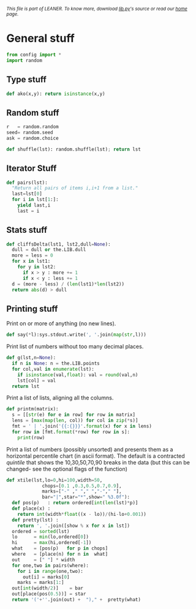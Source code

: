 
<small>_This file is part of LEANER. To know more, download [lib.py](https://github.com/ai-se/leaner/blob/master/src/lib.py)'s source or read our [home](README.md) page._</small>



# General stuff

````python
from config import *
import random
````

## Type stuff

````python
def ako(x,y): return isinstance(x,y)
````

## Random stuff

````python
r   = random.random
seed= random.seed
ask = random.choice

def shuffle(lst): random.shuffle(lst); return lst
````

## Iterator Stuff

````python
def pairs(lst):
  "Return all pairs of items i,i+1 from a list."
  last=lst[0]
  for i in lst[1:]:
    yield last,i
    last = i
````

## Stats stuff

````python
def cliffsDelta(lst1, lst2,dull=None):
  dull = dull or the.LIB.dull
  more = less = 0
  for x in lst1:
    for y in lst2:
      if x > y : more += 1
      if x < y : less += 1
  d = (more - less) / (len(lst1)*len(lst2))
  return abs(d) > dull
````

## Printing stuff

Print on or more of anything (no new lines).

````python
def say(*l):sys.stdout.write(', '.join(map(str,l))) 
````

Print list of numbers without too many decimal places.

````python
def g(lst,n=None):
  if n is None: n = the.LIB.points
  for col,val in enumerate(lst):
    if isinstance(val,float): val = round(val,n)
    lst[col] = val
  return lst
````

Print a list of lists, aligning all the columns.

````python
def printm(matrix):
  s = [[str(e) for e in row] for row in matrix]
  lens = [max(map(len, col)) for col in zip(*s)]
  fmt = ' | '.join('{{:{}}}'.format(x) for x in lens)
  for row in [fmt.format(*row) for row in s]:
    print(row)
````

Print a list of numbers (possibly
unsorted) 
 and presents them as a horizontal
 percentile chart (in ascii format). The default is a 
  contracted _quintile_ that shows the 
  10,30,50,70,90 breaks in the data (but this can be 
  changed- see the optional flags of the function)

````python
def xtile(lst,lo=0,hi=100,width=50,
             chops=[0.1 ,0.3,0.5,0.7,0.9],
             marks=["-" ," "," ","-"," "],
             bar="|",star="*",show=" %3.0f"):
  def pos(p)   : return ordered[int(len(lst)*p)]
  def place(x) : 
    return int(width*float((x - lo))/(hi-lo+0.001))
  def pretty(lst) : 
    return ', '.join([show % x for x in lst])
  ordered = sorted(lst)
  lo      = min(lo,ordered[0])
  hi      = max(hi,ordered[-1])
  what    = [pos(p)   for p in chops]
  where   = [place(n) for n in  what]
  out     = [" "] * width
  for one,two in pairs(where):
    for i in range(one,two): 
      out[i] = marks[0]
    marks = marks[1:]
  out[int(width/2)]    = bar
  out[place(pos(0.5))] = star 
  return '('+''.join(out) +  ")," +  pretty(what)
````
